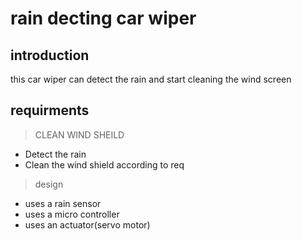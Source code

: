 # rain decting car wiper
## introduction
this car wiper can detect the rain and start cleaning the wind screen
## requirments
> CLEAN WIND SHEILD
- Detect the rain
- Clean the wind shield according to req
> design
- uses a rain sensor 
- uses a micro controller
- uses an actuator(servo motor)


